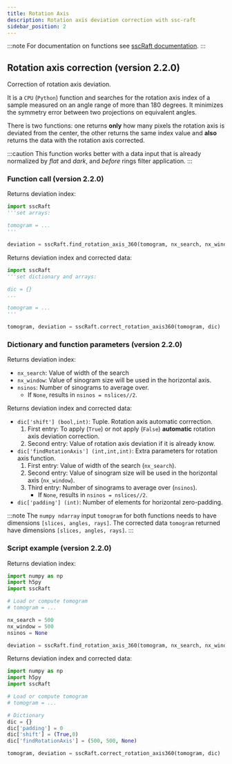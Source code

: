 ```yaml
---
title: Rotation Axis
description: Rotation axis deviation correction with ssc-raft
sidebar_position: 2
---
```


:::note
For documentation on functions see [sscRaft documentation](https://gcc.lnls.br/ssc/ssc-raft/index.html).
:::

## Rotation axis correction (version 2.2.0)

Correction of rotation axis deviation.

It is a `CPU` (`Python`) function and searches for the rotation axis index of a sample measured on an angle range of more than 180 degrees. It minimizes the symmetry error between two projections on equivalent angles.

There is two functions: one returns **only** how many pixels the rotation axis is deviated from the center, the other returns the same index value and **also** returns the data with the rotation axis corrected.

:::caution
This function works better with a data input that is already normalized by _flat_ and _dark_, and _before_ rings filter application.
:::


### Function call (version 2.2.0)

Returns deviation index:

```python
import sscRaft
'''set arrays:

tomogram = ...
'''

deviation = sscRaft.find_rotation_axis_360(tomogram, nx_search, nx_window, nsinos)
```

Returns deviation index and corrected data:

```python
import sscRaft
'''set dictionary and arrays:

dic = {}
...

tomogram = ...
'''

tomogram, deviation = sscRaft.correct_rotation_axis360(tomogram, dic)
``` 

### Dictionary and function parameters (version 2.2.0)

Returns deviation index:

- `nx_search`:  Value of width of the search
- `nx_window`: Value of sinogram size will be used in the horizontal axis.
- `nsinos`: Number of sinograms to average over.
    * If `None`, results in `nsinos = nslices//2`.

Returns deviation index and corrected data:

- `dic['shift'] (bool,int)`: Tuple. Rotation axis automatic corrrection.
    1. First entry: To apply (`True`) or not apply (`False`) **automatic** rotation axis deviation correction. 
    2. Second entry: Value of rotation axis deviation if it is already know.  
- `dic['findRotationAxis'] (int,int,int)`: Extra parameters for rotation axis function. 
    1. First entry:  Value of width of the search (`nx_search`).
    2. Second entry: Value of sinogram size will be used in the horizontal axis (`nx_window`).
    3. Third entry: Number of sinograms to average over (`nsinos`).
        * If `None`, results in `nsinos = nslices//2`.
- `dic['padding'] (int)`: Number of elements for horizontal zero-padding. 

:::note
The `numpy ndarray` input `tomogram` for both functions needs to have dimensions `[slices, angles, rays]`.
The corrected data `tomogram` returned have dimensions `[slices, angles, rays]`.
:::

### Script example (version 2.2.0)

Returns deviation index:

```python
import numpy as np
import h5py
import sscRaft

# Load or compute tomogram
# tomogram = ...

nx_search = 500
nx_window = 500
nsinos = None

deviation = sscRaft.find_rotation_axis_360(tomogram, nx_search, nx_window, nsinos)

```

Returns deviation index and corrected data:

```python
import numpy as np
import h5py
import sscRaft

# Load or compute tomogram
# tomogram = ...

# Dictionary
dic = {}
dic['padding'] = 0
dic['shift'] = (True,0)
dic['findRotationAxis'] = (500, 500, None) 

tomogram, deviation = sscRaft.correct_rotation_axis360(tomogram, dic)

```
